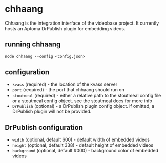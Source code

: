 # chhaang

Chhaang is the integration interface of the videobase project.  It
currently hosts an Aptoma DrPublish plugin for embedding videos.

## running chhaang

```
node chhaang --config <config.json>
```

## configuration

* `kvass` (required) - the location of the kvass server
* `port` (required) - the port that chhaang should run on
* `stoutmeal` (required) - either a relative path to the stoutmeal config file
  or a stoutmeal config object. see the stoutmeal docs for more info
* `DrPublish` (optional) - a DrPublish plugin config object. if omitted,
  a DrPublish plugin will not be provided.

## DrPublish configuration

* `width` (optional, default 600) - default width of embedded videos
* `height` (optional, default 338) - default height of embedded videos
* `background` (optional, default #000) - background color of embedded videos
